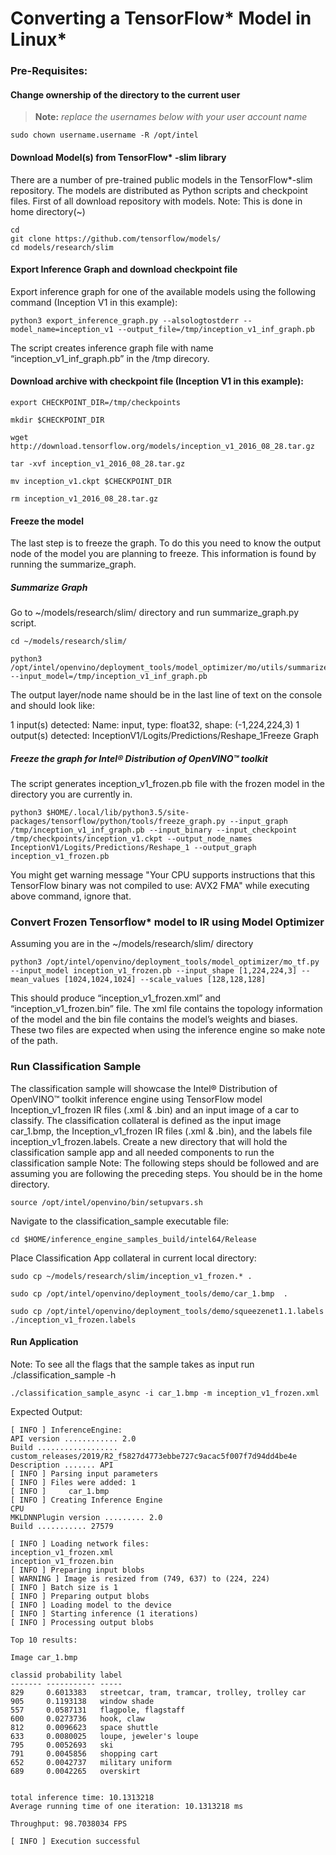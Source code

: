 # Converting a TensorFlow* Model in Linux*
  
### Pre-Requisites: 
#### Change ownership of the directory to the current user 

> **Note:** *replace the usernames below with your user account name*
		
	sudo chown username.username -R /opt/intel
     
#### Download Model(s) from TensorFlow* -slim library 
There are a number of pre-trained public models in the TensorFlow*-slim repository. The models are distributed as Python scripts and checkpoint files.
First of all download repository with models.
Note: This is done in home directory(~)

    cd
    git clone https://github.com/tensorflow/models/
    cd models/research/slim

#### Export Inference Graph and download checkpoint file 
Export inference graph for one of the available models using the following command (Inception V1 in this example): 

    python3 export_inference_graph.py --alsologtostderr --model_name=inception_v1 --output_file=/tmp/inception_v1_inf_graph.pb
    
The script creates inference graph file with name “inception_v1_inf_graph.pb” in the /tmp direcory.

#### Download archive with checkpoint file (Inception V1 in this example): 

    export CHECKPOINT_DIR=/tmp/checkpoints
    
    mkdir $CHECKPOINT_DIR
    
    wget http://download.tensorflow.org/models/inception_v1_2016_08_28.tar.gz
    
    tar -xvf inception_v1_2016_08_28.tar.gz
    
    mv inception_v1.ckpt $CHECKPOINT_DIR
    
    rm inception_v1_2016_08_28.tar.gz

#### Freeze the model
The last step is to freeze the graph. To do this you need to know the output node of the model you are planning to freeze. This information is found by running the summarize_graph.

##### Summarize Graph 
Go to ~/models/research/slim/ directory and run summarize_graph.py script.

    cd ~/models/research/slim/
    
    python3 /opt/intel/openvino/deployment_tools/model_optimizer/mo/utils/summarize_graph.py --input_model=/tmp/inception_v1_inf_graph.pb

The output layer/node name should be in the last line of text on the console and should look like:

1 input(s) detected:
Name: input, type: float32, shape: (-1,224,224,3)
1 output(s) detected:
InceptionV1/Logits/Predictions/Reshape_1Freeze Graph

 
##### Freeze the graph for Intel® Distribution of OpenVINO™ toolkit 
The script generates inception_v1_frozen.pb file with the frozen model in the directory you are currently in.
 
 	python3 $HOME/.local/lib/python3.5/site-packages/tensorflow/python/tools/freeze_graph.py --input_graph /tmp/inception_v1_inf_graph.pb --input_binary --input_checkpoint /tmp/checkpoints/inception_v1.ckpt --output_node_names InceptionV1/Logits/Predictions/Reshape_1 --output_graph inception_v1_frozen.pb

    
You might get warning message "Your CPU supports instructions that this TensorFlow binary was not compiled to use: AVX2 FMA" while executing above command, ignore that. 

### Convert Frozen Tensorflow* model to IR using Model Optimizer 
Assuming you are in the ~/models/research/slim/ directory 

    python3 /opt/intel/openvino/deployment_tools/model_optimizer/mo_tf.py --input_model inception_v1_frozen.pb --input_shape [1,224,224,3] --mean_values [1024,1024,1024] --scale_values [128,128,128]

This should produce “inception_v1_frozen.xml” and “inception_v1_frozen.bin” file. The xml file contains the topology information of the model and the bin file contains the model’s weights and biases. These two files are expected when using the inference engine so make note of the path.


### Run Classification Sample

The classification sample will showcase the Intel® Distribution of OpenVINO™ toolkit inference engine using TensorFlow model Inception_v1_frozen IR files (.xml & .bin) and an input image of a car to classify.
The classification collateral is defined as the input image car_1.bmp, the Inception_v1_frozen IR files (.xml & .bin), and the labels file inception_v1_frozen.labels.
Create a new directory that will hold the classification sample app and all needed components to run the classification sample
Note: The following steps should be followed and are assuming you are following the preceding steps. You should be in the home directory.

    source /opt/intel/openvino/bin/setupvars.sh
 
Navigate to the classification_sample executable file:

    cd $HOME/inference_engine_samples_build/intel64/Release

Place Classification App collateral in current local directory:

    sudo cp ~/models/research/slim/inception_v1_frozen.* .
    
    sudo cp /opt/intel/openvino/deployment_tools/demo/car_1.bmp  .
    
    sudo cp /opt/intel/openvino/deployment_tools/demo/squeezenet1.1.labels ./inception_v1_frozen.labels

#### Run Application
Note: To see all the flags that the sample takes as input run  ./classification_sample -h

    ./classification_sample_async -i car_1.bmp -m inception_v1_frozen.xml

Expected Output:


    [ INFO ] InferenceEngine: 
	API version ............ 2.0
	Build .................. custom_releases/2019/R2_f5827d4773ebbe727c9acac5f007f7d94dd4be4e
	Description ....... API
    [ INFO ] Parsing input parameters
    [ INFO ] Files were added: 1
    [ INFO ]     car_1.bmp
    [ INFO ] Creating Inference Engine
	CPU
	MKLDNNPlugin version ......... 2.0
	Build ........... 27579

    [ INFO ] Loading network files:
	inception_v1_frozen.xml
	inception_v1_frozen.bin
    [ INFO ] Preparing input blobs
    [ WARNING ] Image is resized from (749, 637) to (224, 224)
    [ INFO ] Batch size is 1
    [ INFO ] Preparing output blobs
    [ INFO ] Loading model to the device
    [ INFO ] Starting inference (1 iterations)
    [ INFO ] Processing output blobs

    Top 10 results:

    Image car_1.bmp

	classid probability label
	------- ----------- -----
	829     0.6013383   streetcar, tram, tramcar, trolley, trolley car
	905     0.1193138   window shade
	557     0.0587131   flagpole, flagstaff
	600     0.0273736   hook, claw
	812     0.0096623   space shuttle
	633     0.0080025   loupe, jeweler's loupe
	795     0.0052693   ski
	791     0.0045856   shopping cart
	652     0.0042737   military uniform
	689     0.0042265   overskirt


	total inference time: 10.1313218
	Average running time of one iteration: 10.1313218 ms

	Throughput: 98.7038034 FPS

    [ INFO ] Execution successful






